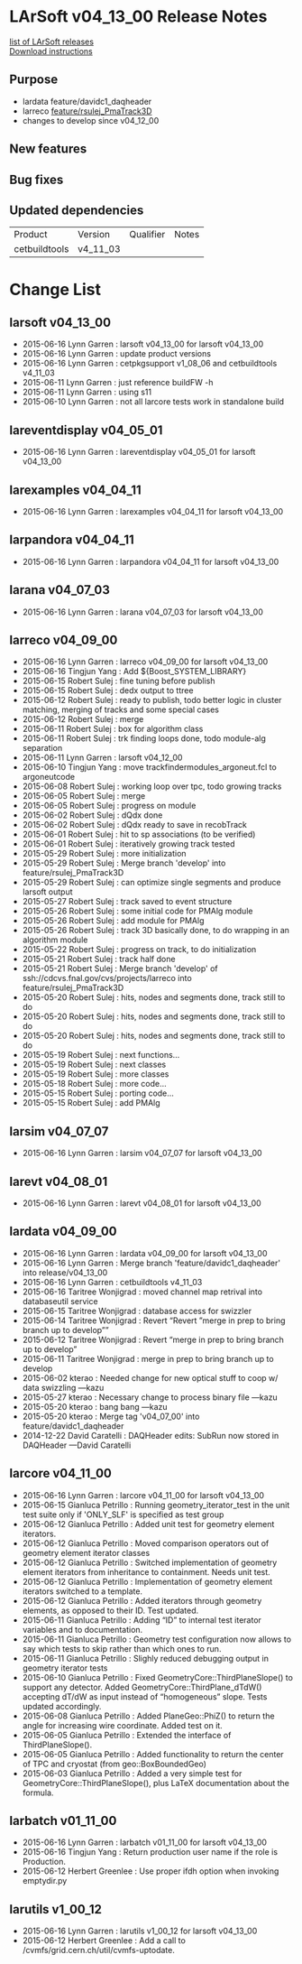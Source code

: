 # LArSoft v04_13_00 Release Notes



[list of LArSoft releases](LArSoft_release_list)  
[Download instructions](http://scisoft.fnal.gov/scisoft/bundles/larsoft/v04_13_00/larsoft-v04_13_00.html)

## Purpose

-   lardata feature/davidc1_daqheader
-   larreco [feature/rsulej_PmaTrack3D](https://indico.fnal.gov/getFile.py/access?contribId=5&amp;resId=0&amp;materialId=slides&amp;confId=10058)
-   changes to develop since v04_12_00

## New features

## Bug fixes

## Updated dependencies

|               |          |           |       |
|---------------|----------|-----------|-------|
| Product       | Version  | Qualifier | Notes |
| cetbuildtools | v4_11_03 |           |       |

# Change List

## larsoft v04_13_00

-   2015-06-16 Lynn Garren : larsoft v04_13_00 for larsoft v04_13_00
-   2015-06-16 Lynn Garren : update product versions
-   2015-06-16 Lynn Garren : cetpkgsupport v1_08_06 and cetbuildtools v4_11_03
-   2015-06-11 Lynn Garren : just reference buildFW -h
-   2015-06-11 Lynn Garren : using s11
-   2015-06-10 Lynn Garren : not all larcore tests work in standalone build

## lareventdisplay v04_05_01

-   2015-06-16 Lynn Garren : lareventdisplay v04_05_01 for larsoft v04_13_00

## larexamples v04_04_11

-   2015-06-16 Lynn Garren : larexamples v04_04_11 for larsoft v04_13_00

## larpandora v04_04_11

-   2015-06-16 Lynn Garren : larpandora v04_04_11 for larsoft v04_13_00

## larana v04_07_03

-   2015-06-16 Lynn Garren : larana v04_07_03 for larsoft v04_13_00

## larreco v04_09_00

-   2015-06-16 Lynn Garren : larreco v04_09_00 for larsoft v04_13_00
-   2015-06-16 Tingjun Yang : Add ${Boost_SYSTEM_LIBRARY}
-   2015-06-15 Robert Sulej : fine tuning before publish
-   2015-06-15 Robert Sulej : dedx output to ttree
-   2015-06-12 Robert Sulej : ready to publish, todo better logic in cluster matching, merging of tracks and some special cases
-   2015-06-12 Robert Sulej : merge
-   2015-06-11 Robert Sulej : box for algorithm class
-   2015-06-11 Robert Sulej : trk finding loops done, todo module-alg separation
-   2015-06-11 Lynn Garren : larsoft v04_12_00
-   2015-06-10 Tingjun Yang : move trackfindermodules_argoneut.fcl to argoneutcode
-   2015-06-08 Robert Sulej : working loop over tpc, todo growing tracks
-   2015-06-05 Robert Sulej : merge
-   2015-06-05 Robert Sulej : progress on module
-   2015-06-02 Robert Sulej : dQdx done
-   2015-06-02 Robert Sulej : dQdx ready to save in recobTrack
-   2015-06-01 Robert Sulej : hit to sp associations (to be verified)
-   2015-06-01 Robert Sulej : iteratively growing track tested
-   2015-05-29 Robert Sulej : more initialization
-   2015-05-29 Robert Sulej : Merge branch 'develop' into feature/rsulej_PmaTrack3D
-   2015-05-29 Robert Sulej : can optimize single segments and produce larsoft output
-   2015-05-27 Robert Sulej : track saved to event structure
-   2015-05-26 Robert Sulej : some initial code for PMAlg module
-   2015-05-26 Robert Sulej : add module for PMAlg
-   2015-05-26 Robert Sulej : track 3D basically done, to do wrapping in an algorithm module
-   2015-05-22 Robert Sulej : progress on track, to do initialization
-   2015-05-21 Robert Sulej : track half done
-   2015-05-21 Robert Sulej : Merge branch 'develop' of ssh://cdcvs.fnal.gov/cvs/projects/larreco into feature/rsulej_PmaTrack3D
-   2015-05-20 Robert Sulej : hits, nodes and segments done, track still to do
-   2015-05-20 Robert Sulej : hits, nodes and segments done, track still to do
-   2015-05-20 Robert Sulej : hits, nodes and segments done, track still to do
-   2015-05-19 Robert Sulej : next functions…
-   2015-05-19 Robert Sulej : next classes
-   2015-05-19 Robert Sulej : more classes
-   2015-05-18 Robert Sulej : more code…
-   2015-05-15 Robert Sulej : porting code…
-   2015-05-15 Robert Sulej : add PMAlg

## larsim v04_07_07

-   2015-06-16 Lynn Garren : larsim v04_07_07 for larsoft v04_13_00

## larevt v04_08_01

-   2015-06-16 Lynn Garren : larevt v04_08_01 for larsoft v04_13_00

## lardata v04_09_00

-   2015-06-16 Lynn Garren : lardata v04_09_00 for larsoft v04_13_00
-   2015-06-16 Lynn Garren : Merge branch 'feature/davidc1_daqheader' into release/v04_13_00
-   2015-06-16 Lynn Garren : cetbuildtools v4_11_03
-   2015-06-16 Taritree Wonjigrad : moved channel map retrival into databaseutil service
-   2015-06-15 Taritree Wonjigrad : database access for swizzler
-   2015-06-14 Taritree Wonjigrad : Revert “Revert ”merge in prep to bring branch up to develop””
-   2015-06-12 Taritree Wonjigrad : Revert “merge in prep to bring branch up to develop”
-   2015-06-11 Taritree Wonjigrad : merge in prep to bring branch up to develop
-   2015-06-02 kterao : Needed change for new optical stuff to coop w/ data swizzling —kazu
-   2015-05-27 kterao : Necessary change to process binary file —kazu
-   2015-05-20 kterao : bang bang —kazu
-   2015-05-20 kterao : Merge tag 'v04_07_00' into feature/davidc1_daqheader
-   2014-12-22 David Caratelli : DAQHeader edits: SubRun now stored in DAQHeader —David Caratelli

## larcore v04_11_00

-   2015-06-16 Lynn Garren : larcore v04_11_00 for larsoft v04_13_00
-   2015-06-15 Gianluca Petrillo : Running geometry_iterator_test in the unit test suite only if 'ONLY_SLF' is specified as test group
-   2015-06-12 Gianluca Petrillo : Added unit test for geometry element iterators.
-   2015-06-12 Gianluca Petrillo : Moved comparison operators out of geometry element iterator classes
-   2015-06-12 Gianluca Petrillo : Switched implementation of geometry element iterators from inheritance to containment. Needs unit test.
-   2015-06-12 Gianluca Petrillo : Implementation of geometry element iterators switched to a template.
-   2015-06-12 Gianluca Petrillo : Added iterators through geometry elements, as opposed to their ID. Test updated.
-   2015-06-11 Gianluca Petrillo : Adding “ID” to internal test iterator variables and to documentation.
-   2015-06-11 Gianluca Petrillo : Geometry test configuration now allows to say which tests to skip rather than which ones to run.
-   2015-06-11 Gianluca Petrillo : Slighly reduced debugging output in geometry iterator tests
-   2015-06-10 Gianluca Petrillo : Fixed GeometryCore::ThirdPlaneSlope() to support any detector. Added GeometryCore::ThirdPlane_dTdW() accepting dT/dW as input instead of “homogeneous” slope. Tests updated accordingly.
-   2015-06-08 Gianluca Petrillo : Added PlaneGeo::PhiZ() to return the angle for increasing wire coordinate. Added test on it.
-   2015-06-05 Gianluca Petrillo : Extended the interface of ThirdPlaneSlope().
-   2015-06-05 Gianluca Petrillo : Added functionality to return the center of TPC and cryostat (from geo::BoxBoundedGeo)
-   2015-06-03 Gianluca Petrillo : Added a very simple test for GeometryCore::ThirdPlaneSlope(), plus LaTeX documentation about the formula.

## larbatch v01_11_00

-   2015-06-16 Lynn Garren : larbatch v01_11_00 for larsoft v04_13_00
-   2015-06-16 Tingjun Yang : Return production user name if the role is Production.
-   2015-06-12 Herbert Greenlee : Use proper ifdh option when invoking emptydir.py

## larutils v1_00_12

-   2015-06-16 Lynn Garren : larutils v1_00_12 for larsoft v04_13_00
-   2015-06-12 Herbert Greenlee : Add a call to /cvmfs/grid.cern.ch/util/cvmfs-uptodate.
